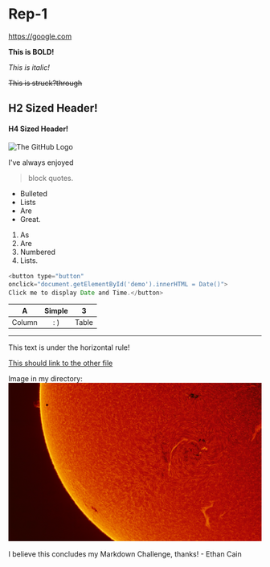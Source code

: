 # Rep-1

<https://google.com>

**This is BOLD!**

_This is italic!_

~~This is struck?through~~

## H2 Sized Header!

#### H4 Sized Header!

![The GitHub Logo](https://upload.wikimedia.org/wikipedia/commons/thumb/9/91/Octicons-mark-github.svg/1200px-Octicons-mark-github.svg.png)

I've always enjoyed
>block quotes.

* Bulleted
* Lists
* Are
* Great.

1. As
2. Are
3. Numbered
4. Lists.

```javascript
<button type="button"
onclick="document.getElementById('demo').innerHTML = Date()">
Click me to display Date and Time.</button>
```
| A | Simple | 3 |
|---|:------:|---|
|Column| : ) |Table|

___
This text is under the horizontal rule!

[This should link to the other file](second)

Image in my directory: 
![Space Background](DoZSJKu.jpg)

I believe this concludes my Markdown Challenge, thanks! - Ethan Cain

